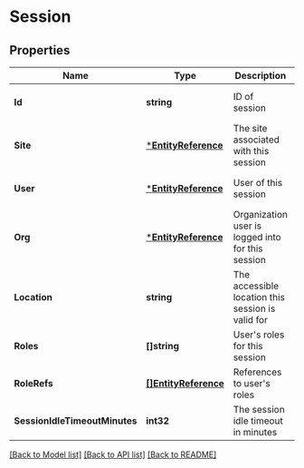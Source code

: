 # Session

## Properties
Name | Type | Description | Notes
------------ | ------------- | ------------- | -------------
**Id** | **string** | ID of session | [optional] [default to null]
**Site** | [***EntityReference**](EntityReference.md) | The site associated with this session | [optional] [default to null]
**User** | [***EntityReference**](EntityReference.md) | User of this session | [optional] [default to null]
**Org** | [***EntityReference**](EntityReference.md) | Organization user is logged into for this session | [optional] [default to null]
**Location** | **string** | The accessible location this session is valid for | [optional] [default to null]
**Roles** | **[]string** | User&#39;s roles for this session | [optional] [default to null]
**RoleRefs** | [**[]EntityReference**](EntityReference.md) | References to user&#39;s roles | [optional] [default to null]
**SessionIdleTimeoutMinutes** | **int32** | The session idle timeout in minutes | [optional] [default to null]

[[Back to Model list]](../README.md#documentation-for-models) [[Back to API list]](../README.md#documentation-for-api-endpoints) [[Back to README]](../README.md)


